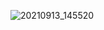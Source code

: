 ![20210913_145520](https://user-images.githubusercontent.com/88355133/133030955-8f556d5f-a489-4fe6-aa74-b8d0ddbdccdc.png)

